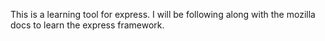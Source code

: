 This is a learning tool for express. I will be following along with the mozilla docs to learn the express framework.
